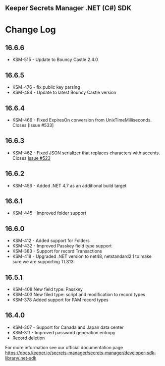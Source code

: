 ## Keeper Secrets Manager .NET (C#) SDK


# Change Log

## 16.6.6

* KSM-515 - Update to Bouncy Castle 2.4.0

## 16.6.5

* KSM-476 - fix public key parsing
* KSM-484 - Update to latest Bouncy Castle version

## 16.6.4

* KSM-466 - Fixed ExpiresOn conversion from UnixTimeMilliseconds. Closes [Issue #533]

## 16.6.3

* KSM-462 - Fixed JSON serializer that replaces characters with accents. Closes [Issue #523](https://github.com/Keeper-Security/secrets-manager/issues/523)

## 16.6.2

* KSM-456 - Added .NET 4.7 as an additional build target

## 16.6.1

* KSM-445 - Improved folder support

## 16.6.0

* KSM-412 - Added support for Folders
* KSM-432 - Improved Passkey field type support
* KSM-383 - Support for record Transactions
* KSM-418 - Upgraded .NET version to net48, netstandard2.1 to make sure we are supporting TLS13

## 16.5.1

* KSM-408 New field type: Passkey
* KSM-403 New filed type: script and modification to record types
* KSM-378 Added support for PAM record types

## 16.4.0

* KSM-307 - Support for Canada and Japan data center
* KSM-311 - Improved password generation entropy
* Record deletion

For more information see our official documentation page https://docs.keeper.io/secrets-manager/secrets-manager/developer-sdk-library/.net-sdk
